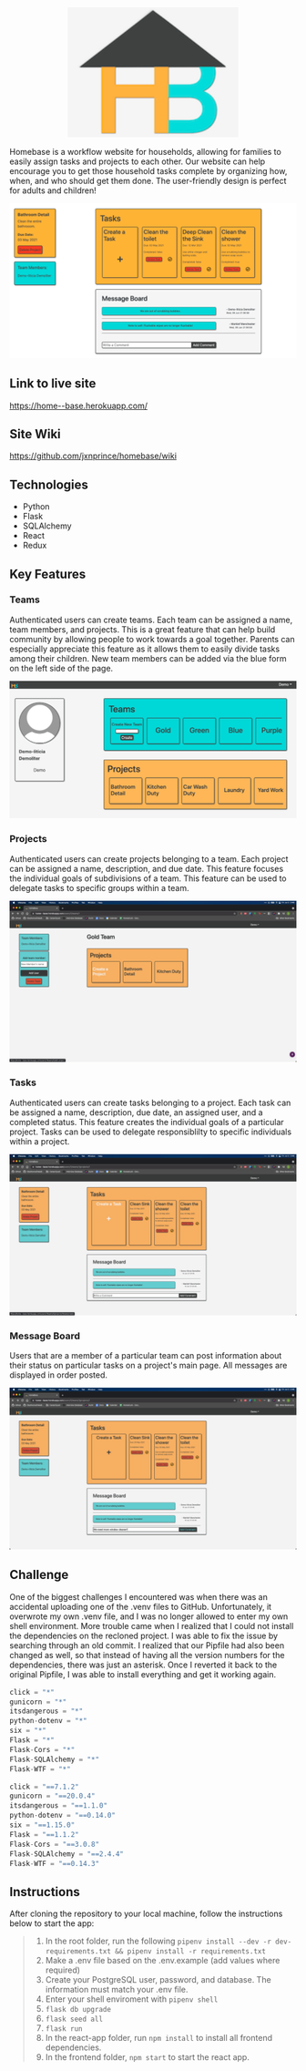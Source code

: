 <p align="center">
  <img width="300px" src="https://github.com/jxnprince/homebase/blob/main/react-app/public/images/logo.png" alt="title and logo">
</p>

Homebase is a workflow website for households, allowing for families to easily assign tasks and projects to each other.	Our website can help encourage you to get those household tasks complete by organizing how, when, and who should get them done. The user-friendly design is perfect for adults and children!

![Team Page](https://github.com/jxnprince/homebase/blob/main/react-app/public/images/homebase.png)

## Link to live site
https://home--base.herokuapp.com/

## Site Wiki
https://github.com/jxnprince/homebase/wiki

## Technologies
* Python
* Flask
* SQLAlchemy
* React
* Redux

## Key Features

### Teams

Authenticated users can create teams. Each team can be assigned a name, team members, and projects. This is a great feature that can help build community by allowing people to work towards a goal together. Parents can especially appreciate this feature as it allows them to easily divide tasks among their children.  New team members can be added via the blue form on the left side of the page.

![User Dashboard](https://github.com/jxnprince/homebase/blob/main/react-app/public/images/user%20dashboard.png)

### Projects

Authenticated users can create projects belonging to a team. Each project can be assigned a name, description, and due date. This feature focuses the individual goals of subdivisions of a team. This feature can be used to delegate tasks to specific groups within a team.

![Project Page](https://github.com/jxnprince/homebase/blob/main/react-app/public/images/homebaseProjects.png)

### Tasks
Authenticated users can create tasks belonging to a project. Each task can be assigned a name, description, due date, an assigned user, and a completed status. This feature creates the individual goals of a particular project. Tasks can be used to delegate responsiblilty to specific individuals within a project.

![Task Page](https://github.com/jxnprince/homebase/blob/main/react-app/public/images/homebaseTasks.png)

### Message Board
Users that are a member of a particular team can post information about their status on particular tasks on a project's main page.  All messages are displayed in order posted.

![Comment Page](https://github.com/jxnprince/homebase/blob/main/react-app/public/images/homebaseComments.png)

## Challenge

One of the biggest challenges I encountered was when there was an accidental uploading one of the .venv files to GitHub. Unfortunately, it overwrote my own .venv file, and I was no longer allowed to enter my own shell environment. More trouble came when I realized that I could not install the dependencies on the recloned project. I was able to fix the issue by searching through an old commit. I realized that our Pipfile had also been changed as well, so that instead of having all the version numbers for the dependencies, there was just an asterisk. Once I reverted it back to the original Pipfile, I was able to install everything and get it working again.

```js
click = "*"
gunicorn = "*"
itsdangerous = "*"
python-dotenv = "*"
six = "*"
Flask = "*"
Flask-Cors = "*"
Flask-SQLAlchemy = "*"
Flask-WTF = "*"
```

```js
click = "==7.1.2"
gunicorn = "==20.0.4"
itsdangerous = "==1.1.0"
python-dotenv = "==0.14.0"
six = "==1.15.0"
Flask = "==1.1.2"
Flask-Cors = "==3.0.8"
Flask-SQLAlchemy = "==2.4.4"
Flask-WTF = "==0.14.3"
```

## Instructions
After cloning the repository to your local machine, follow the instructions below to start the app:

>1. In the root folder, run the following `pipenv install --dev -r dev-requirements.txt && pipenv install -r requirements.txt`
>2. Make a .env file based on the .env.example (add values where required)
>3. Create your PostgreSQL user, password, and database. The information must match your .env file.
>4. Enter your shell enviroment with `pipenv shell`
>5. `flask db upgrade`
>6. `flask seed all`
>7. `flask run`
>8. In the react-app folder, run `npm install` to install all frontend dependencies.
>9. In the frontend folder, `npm start` to start the react app.
